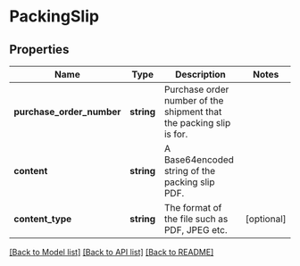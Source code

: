 # PackingSlip

## Properties
Name | Type | Description | Notes
------------ | ------------- | ------------- | -------------
**purchase_order_number** | **string** | Purchase order number of the shipment that the packing slip is for. | 
**content** | **string** | A Base64encoded string of the packing slip PDF. | 
**content_type** | **string** | The format of the file such as PDF, JPEG etc. | [optional] 

[[Back to Model list]](../../README.md#documentation-for-models) [[Back to API list]](../../README.md#documentation-for-api-endpoints) [[Back to README]](../../README.md)

